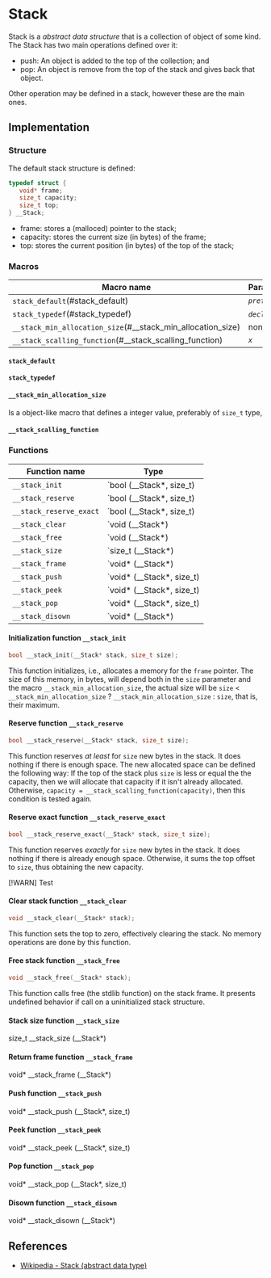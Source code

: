 # Stack

Stack is a _abstract data structure_ that is a collection of object of some kind. The Stack has two main operations defined over it:

* push: An object is added to the top of the collection; and
* pop: An object is remove from the top of the stack and gives back that object.

Other operation may be defined in a stack, however these are the main ones.

## Implementation

### Structure

The default stack structure is defined:

```C
typedef struct {
   void* frame;
   size_t capacity;
   size_t top;
} __Stack;
```

* frame: stores a (malloced) pointer to the stack;
* capacity: stores the current size (in bytes) of the frame;
* top: stores the current position (in bytes) of the top of the stack;

### Macros

| Macro name                                                  | Parameters         | Predefinable |
| ----------------------------------------------------------- | ------------------ | ------------ |
| `stack_default`(#stack_default)                             | _`prefix`_         | no           |
| `stack_typedef`(#stack_typedef)                             | _`decl`_, _`type`_ | no           |
| `__stack_min_allocation_size`(#__stack_min_allocation_size) | none               | yes          |
| `__stack_scalling_function`(#__stack_scalling_function)     | _`x`_              | yes          |

#### `stack_default`
#### `stack_typedef`

#### `__stack_min_allocation_size`

Is a object-like macro that defines a integer value, preferably of `size_t` type,   

#### `__stack_scalling_function`

### Functions

| Function name           | Type                      |
| ----------------------- | ------------------------- |
| `__stack_init`          | `bool (__Stack*, size_t)  |
| `__stack_reserve`       | `bool (__Stack*, size_t)  |
| `__stack_reserve_exact` | `bool (__Stack*, size_t)  |
| `__stack_clear`         | `void (__Stack*)          |
| `__stack_free`          | `void (__Stack*)          |
| `__stack_size`          | `size_t (__Stack*)        |
| `__stack_frame`         | `void* (__Stack*)         |
| `__stack_push`          | `void* (__Stack*, size_t) |
| `__stack_peek`          | `void* (__Stack*, size_t) |
| `__stack_pop`           | `void* (__Stack*, size_t) |
| `__stack_disown`        | `void* (__Stack*)         |

#### Initialization function `__stack_init`

```C
bool __stack_init(__Stack* stack, size_t size);
```

This function initializes, i.e., allocates a memory for the `frame` pointer. The size of this memory, in bytes, will depend both in the `size` parameter and the macro `__stack_min_allocation_size`, the actual size will be `size` < `__stack_min_allocation_size` ? `__stack_min_allocation_size` : `size`, that is, their maximum.

#### Reserve function `__stack_reserve`

```C
bool __stack_reserve(__Stack* stack, size_t size);
```

This function reserves _at least_ for `size` new bytes in the stack. It does nothing if there is enough space. The new allocated space can be defined the following way: If the top of the stack plus `size` is less or equal the the capacity, then we will allocate that capacity if it isn't already allocated. Otherwise, `capacity = __stack_scalling_function(capacity)`, then this condition is tested again.

#### Reserve exact function `__stack_reserve_exact`

```C
bool __stack_reserve_exact(__Stack* stack, size_t size);
```

This function reserves _exactly_ for `size` new bytes in the stack. It does nothing if there is already enough space. Otherwise, it sums the top offset to `size`, thus obtaining the new capacity.

[!WARN] Test

#### Clear stack function `__stack_clear`

```C
void __stack_clear(__Stack* stack);
```

This function sets the top to zero, effectively clearing the stack. No memory operations are done by this function.

#### Free stack function `__stack_free`

```C
void __stack_free(__Stack* stack);
```

This function calls free (the stdlib function) on the stack frame. It presents undefined behavior if call on a uninitialized stack structure.

#### Stack size function `__stack_size`
size_t __stack_size (__Stack*)
#### Return frame function `__stack_frame`
void* __stack_frame (__Stack*)
#### Push function `__stack_push`
void* __stack_push (__Stack*, size_t)
#### Peek function `__stack_peek`
void* __stack_peek (__Stack*, size_t)
#### Pop function `__stack_pop`
void* __stack_pop (__Stack*, size_t)
#### Disown function `__stack_disown`
void* __stack_disown (__Stack*)

## References

* [Wikipedia - Stack (abstract data type)](https://en.wikipedia.org/wiki/Stack_(abstract_data_type))